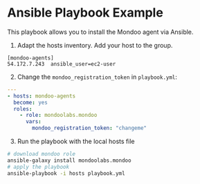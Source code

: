 # Ansible Playbook Example

This playbook allows you to install the Mondoo agent via Ansible.

1. Adapt the hosts inventory. Add your host to the group.

```
[mondoo-agents]
54.172.7.243  ansible_user=ec2-user
```

2. Change the `mondoo_registration_token` in `playbook.yml`:

```yaml
---
- hosts: mondoo-agents
  become: yes
  roles:
    - role: mondoolabs.mondoo
      vars:
        mondoo_registration_token: "changeme"
```

3. Run the playbook with the local hosts file

```bash
# download mondoo role
ansible-galaxy install mondoolabs.mondoo
# apply the playbook
ansible-playbook -i hosts playbook.yml
```